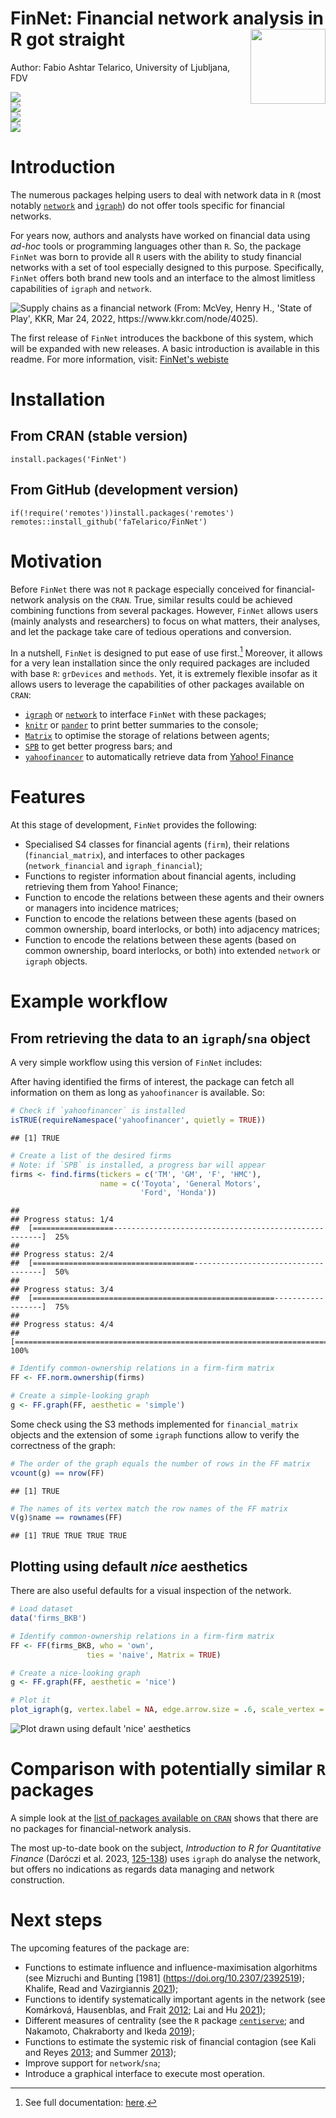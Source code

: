 # FinNet: Financial network analysis in R got straight <img src="man/figures/logo.png" align="right" width="120" alt = ''/>

Author: Fabio Ashtar Telarico, University of Ljubljana, FDV

<!-- badges: start -->

![](https://img.shields.io/badge/R%20CMD-passing-brightgreen)    
![](https://img.shields.io/badge/version-0.1.0-orange)    
![](https://img.shields.io/badge/CRAN-0.1.0-blue)    
![](https://img.shields.io/github/last-commit/fatelarico/finnet?logo=GitHub&logoColor=orange&style=plastic)

<!-- badges: end -->

# Introduction

The numerous packages helping users to deal with network data in `R` (most notably [`network`](https://statnet.org/) and [`igraph`](https://igraph.org/)) do not offer tools specific for financial networks.

For years now, authors and analysts have worked on financial data using *ad-hoc* tools or programming languages other than `R`. So, the package `FinNet` was born to provide all `R` users with the ability to study financial networks with a set of tool especially designed to this purpose. Specifically, `FinNet` offers both brand new tools and an interface to the almost limitless capabilities of `igraph` and `network`.

![Supply chains as a financial network (From: McVey, Henry H., 'State of Play', KKR, Mar 24, 2022, <https://www.kkr.com/node/4025>).](https://www.kkr.com/images/insights/images-69/charts-30.png)



The first release of `FinNet` introduces the backbone of this system, which will be expanded with new releases. A basic introduction is available in this readme. For more information, visit: [FinNet's webiste](https://fatelarico.github.io/FinNet.html)

# Installation

## From CRAN (stable version)

```         
install.packages('FinNet')
```

## From GitHub (development version)

```         
if(!require('remotes'))install.packages('remotes')
remotes::install_github('faTelarico/FinNet')
```

# Motivation

Before `FinNet` there was not `R` package especially conceived for financial-network analysis on the `CRAN`. True, similar results could be achieved combining functions from several packages. However, `FinNet` allows users (mainly analysts and researchers) to focus on what matters, their analyses, and let the package take care of tedious operations and conversion.

In a nutshell, `FinNet` is designed to put ease of use first.[^index-1] Moreover, it allows for a very lean installation since the only required packages are included with base `R`: `grDevices` and `methods`. Yet, it is extremely flexible insofar as it allows users to leverage the capabilities of other packages available on `CRAN`:

[^index-1]: See full documentation: [here]().

-   [`igraph`](https://CRAN.R-project.org/package=igraph) or [`network`](https://CRAN.R-project.org/package=network) to interface `FinNet` with these packages;
-   [`knitr`](https://CRAN.R-project.org/package=knitr) or [`pander`](https://CRAN.R-project.org/package=pander) to print better summaries to the console;
-   [`Matrix`](https://CRAN.R-project.org/package=Matrix) to optimise the storage of relations between agents;
-   [`SPB`](https://CRAN.R-project.org/package=SPB) to get better progress bars; and
-   [`yahoofinancer`](https://CRAN.R-project.org/package=yahoofinancer) to automatically retrieve data from [Yahoo! Finance](https://finance.yahoo.com/)

# Features

At this stage of development, `FinNet` provides the following:

-   Specialised S4 classes for financial agents (`firm`), their relations (`financial_matrix`), and interfaces to other packages (`network_financial` and `igraph_financial`);
-   Functions to register information about financial agents, including retrieving them from Yahoo! Finance;
-   Function to encode the relations between these agents and their owners or managers into incidence matrices;
-   Function to encode the relations between these agents (based on common ownership, board interlocks, or both) into adjacency matrices;
-   Function to encode the relations between these agents (based on common ownership, board interlocks, or both) into extended `network` or `igraph` objects.

# Example workflow

## From retrieving the data to an `igraph`/`sna` object

A very simple workflow using this version of `FinNet` includes:

After having identified the firms of interest, the package can fetch all information on them as long as `yahoofinancer` is available. So:

``` r
# Check if `yahoofinancer` is installed
isTRUE(requireNamespace('yahoofinancer', quietly = TRUE))
```

```         
## [1] TRUE
```

``` r
# Create a list of the desired firms
# Note: if `SPB` is installed, a progress bar will appear
firms <- find.firms(tickers = c('TM', 'GM', 'F', 'HMC'),
                    name = c('Toyota', 'General Motors',
                             'Ford', 'Honda'))
```

```         
## 
## Progress status: 1/4
##  [==================------------------------------------------------------]  25%
## 
## Progress status: 2/4
##  [====================================------------------------------------]  50%
## 
## Progress status: 3/4
##  [======================================================------------------]  75%
## 
## Progress status: 4/4
##  [=========================================================================]  100%
```

``` r
# Identify common-ownership relations in a firm-firm matrix
FF <- FF.norm.ownership(firms)

# Create a simple-looking graph
g <- FF.graph(FF, aesthetic = 'simple')
```

Some check using the S3 methods implemented for `financial_matrix` objects and the extension of some `igraph` functions allow to verify the correctness of the graph:

``` r
# The order of the graph equals the number of rows in the FF matrix
vcount(g) == nrow(FF)
```

```         
## [1] TRUE
```

``` r
# The names of its vertex match the row names of the FF matrix
V(g)$name == rownames(FF)
```

```         
## [1] TRUE TRUE TRUE TRUE
```

## Plotting using default *nice* aesthetics

There are also useful defaults for a visual inspection of the network.

``` r
# Load dataset
data('firms_BKB')

# Identify common-ownership relations in a firm-firm matrix
FF <- FF(firms_BKB, who = 'own',
                 ties = 'naive', Matrix = TRUE)

# Create a nice-looking graph
g <- FF.graph(FF, aesthetic = 'nice')

# Plot it
plot_igraph(g, vertex.label = NA, edge.arrow.size = .6, scale_vertex = 10)
```

![Plot drawn using default 'nice' aesthetics](https://github.com/FATelarico/FinNet/assets/100512813/4e249390-d97d-4cc9-9fa2-4e8df37df3e8)

# Comparison with potentially similar `R` packages

A simple look at the [list of packages available on `CRAN`](https://cran.r-project.org/web/packages/available_packages_by_name.html) shows that there are no packages for financial-network analysis.

The most up-to-date book on the subject, *Introduction to R for Quantitative Finance* (Daróczi et al. 2023, [125-138](https://packtpub.com/book/data/9781783280933/)) uses `igraph` do analyse the network, but offers no indications as regards data managing and network construction.

# Next steps

The upcoming features of the package are:

-   Functions to estimate influence and influence-maximisation algorhitms (see Mizruchi and Bunting [1981] (<https://doi.org/10.2307/2392519>); Khalife, Read and Vazirgiannis [2021](https://doi.org/10.1007/s41109-021-00359-6));
-   Functions to identify systematically important agents in the network (see Komárková, Hausenblas, and Frait [2012](https://www.cnb.cz/export/sites/cnb/en/financial-stability/.galleries/fs_reports/fsr_2011-2012/fsr_2011-2012_article_i.pdf); Lai and Hu [2021](https://doi.org/10.1016/j.physa.2020.125613));
-   Different measures of centrality (see the `R` package [`centiserve`](https://www.centiserver.org/); and Nakamoto, Chakraborty and Ikeda [2019](https://doi.org/10.1007/s41109-019-0158-8));
-   Functions to estimate the systemic risk of financial contagion (see Kali and Reyes [2013](https://doi.org/10.1111/j.1465-7295.2009.00249.x); and Summer [2013](https://doi.org/10.1146/annurev-financial-110112-120948));
-   Improve support for `network`/`sna`;
-   Introduce a graphical interface to execute most operation.
